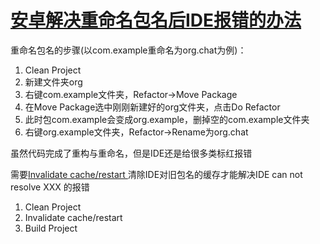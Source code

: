 # [安卓解决重命名包名后IDE报错的办法](/2020/03/android_rename_package.md)

重命名包名的步骤(以com.example重命名为org.chat为例)：

1. Clean Project
2. 新建文件夹org
3. 右键com.example文件夹，Refactor->Move Package
4. 在Move Package选中刚刚新建好的org文件夹，点击Do Refactor
5. 此时包com.example会变成org.example，删掉空的com.example文件夹
6. 右键org.example文件夹，Refactor->Rename为org.chat

虽然代码完成了重构与重命名，但是IDE还是给很多类标红报错

需要[Invalidate cache/restart ](https://stackoverflow.com/questions/29492791/android-studio-fails-to-build-after-package-name-refactor)
清除IDE对旧包名的缓存才能解决IDE can not resolve XXX 的报错

1. Clean Project
2. Invalidate cache/restart
3. Build Project
